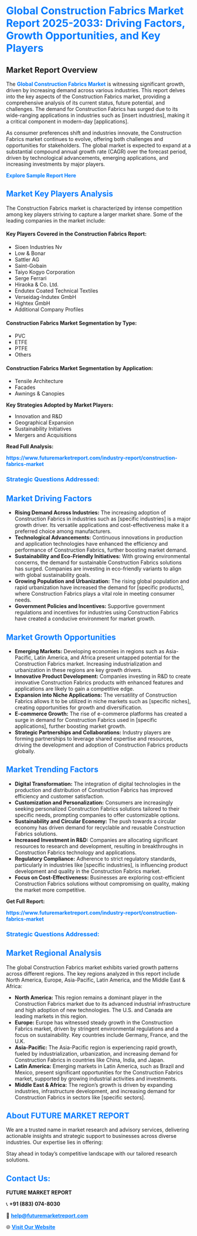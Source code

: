 <h1 style="color: #007BFF;">Global Construction Fabrics Market Report 2025-2033: Driving Factors, Growth Opportunities, and Key Players</h1>

<section id="overview">
<h2>Market Report Overview</h2>
<p>The <a href="https://www.futuremarketreport.com/industry-report/construction-fabrics-market" style="color: #007BFF; text-decoration: none;"><strong>Global Construction Fabrics Market</strong></a> is witnessing significant growth, driven by increasing demand across various industries. This report delves into the key aspects of the Construction Fabrics market, providing a comprehensive analysis of its current status, future potential, and challenges. The demand for Construction Fabrics has surged due to its wide-ranging applications in industries such as [insert industries], making it a critical component in modern-day [applications].</p>
<p>As consumer preferences shift and industries innovate, the Construction Fabrics market continues to evolve, offering both challenges and opportunities for stakeholders. The global market is expected to expand at a substantial compound annual growth rate (CAGR) over the forecast period, driven by technological advancements, emerging applications, and increasing investments by major players.</p>
</section>

<section id="overview">
<p><a href="https://www.futuremarketreport.com/request-sample/reportId=62188" style="color: #007BFF; text-decoration: none;"><strong>Explore Sample Report Here</strong></a></p>
</section>

<section id="key-players">
<h2 style="color: #007BFF;">Market Key Players Analysis</h2>
<p>The Construction Fabrics market is characterized by intense competition among key players striving to capture a larger market share. Some of the leading companies in the market include:</p>
<h4>Key Players Covered in the Construction Fabrics Report:</h4>
<ul><li>Sioen Industries Nv</li><li>Low &amp; Bonar</li><li>Sattler AG</li><li>Saint-Gobain</li><li>Taiyo Kogyo Corporation</li><li>Serge Ferrari</li><li>Hiraoka &amp; Co. Ltd.</li><li>Endutex Coated Technical Textiles</li><li>Verseidag-Indutex GmbH</li><li>Hightex GmbH</li><li>Additional Company Profiles</li></ul>
<h4>Construction Fabrics Market Segmentation by Type:</h4>
<ul><li>PVC</li><li>ETFE</li><li>PTFE</li><li>Others</li></ul>

<h4>Construction Fabrics Market Segmentation by Application:</h4>
<ul><li>Tensile Architecture</li><li>Facades</li><li>Awnings &amp; Canopies</li></ul>
<p><strong>Key Strategies Adopted by Market Players:</strong></p>
<ul>
<li>Innovation and R&D</li>
<li>Geographical Expansion</li>
<li>Sustainability Initiatives</li>
<li>Mergers and Acquisitions</li>
</ul>
</section>

<section>
<p><strong>Read Full Analysis: </strong></p><a href="https://www.futuremarketreport.com/industry-report/construction-fabrics-market" style="color: #007BFF; text-decoration: none;"><strong>https://www.futuremarketreport.com/industry-report/construction-fabrics-market</strong></a>
<h3 style="color: #007BFF;">Strategic Questions Addressed:</h3>
</section>

<section id="driving-factors">
<h2 style="color: #007BFF;">Market Driving Factors</h2>
<ul>
<li><strong>Rising Demand Across Industries:</strong> The increasing adoption of Construction Fabrics in industries such as [specific industries] is a major growth driver. Its versatile applications and cost-effectiveness make it a preferred choice among manufacturers.</li>
<li><strong>Technological Advancements:</strong> Continuous innovations in production and application technologies have enhanced the efficiency and performance of Construction Fabrics, further boosting market demand.</li>
<li><strong>Sustainability and Eco-Friendly Initiatives:</strong> With growing environmental concerns, the demand for sustainable Construction Fabrics solutions has surged. Companies are investing in eco-friendly variants to align with global sustainability goals.</li>
<li><strong>Growing Population and Urbanization:</strong> The rising global population and rapid urbanization have increased the demand for [specific products], where Construction Fabrics plays a vital role in meeting consumer needs.</li>
<li><strong>Government Policies and Incentives:</strong> Supportive government regulations and incentives for industries using Construction Fabrics have created a conducive environment for market growth.</li>
</ul>
</section>

<section id="growth-opportunities">
<h2 style="color: #007BFF;">Market Growth Opportunities</h2>
<ul>
<li><strong>Emerging Markets:</strong> Developing economies in regions such as Asia-Pacific, Latin America, and Africa present untapped potential for the Construction Fabrics market. Increasing industrialization and urbanization in these regions are key growth drivers.</li>
<li><strong>Innovative Product Development:</strong> Companies investing in R&D to create innovative Construction Fabrics products with enhanced features and applications are likely to gain a competitive edge.</li>
<li><strong>Expansion into Niche Applications:</strong> The versatility of Construction Fabrics allows it to be utilized in niche markets such as [specific niches], creating opportunities for growth and diversification.</li>
<li><strong>E-commerce Growth:</strong> The rise of e-commerce platforms has created a surge in demand for Construction Fabrics used in [specific applications], further boosting market growth.</li>
<li><strong>Strategic Partnerships and Collaborations:</strong> Industry players are forming partnerships to leverage shared expertise and resources, driving the development and adoption of Construction Fabrics products globally.</li>
</ul>
</section>

<section id="trending-factors">
<h2 style="color: #007BFF;">Market Trending Factors</h2>
<ul>
<li><strong>Digital Transformation:</strong> The integration of digital technologies in the production and distribution of Construction Fabrics has improved efficiency and customer satisfaction.</li>
<li><strong>Customization and Personalization:</strong> Consumers are increasingly seeking personalized Construction Fabrics solutions tailored to their specific needs, prompting companies to offer customizable options.</li>
<li><strong>Sustainability and Circular Economy:</strong> The push towards a circular economy has driven demand for recyclable and reusable Construction Fabrics solutions.</li>
<li><strong>Increased Investment in R&D:</strong> Companies are allocating significant resources to research and development, resulting in breakthroughs in Construction Fabrics technology and applications.</li>
<li><strong>Regulatory Compliance:</strong> Adherence to strict regulatory standards, particularly in industries like [specific industries], is influencing product development and quality in the Construction Fabrics market.</li>
<li><strong>Focus on Cost-Effectiveness:</strong> Businesses are exploring cost-efficient Construction Fabrics solutions without compromising on quality, making the market more competitive.</li>
</ul>
</section>

<section>
<p><strong>Get Full Report: </strong></p><a href="https://www.futuremarketreport.com/industry-report/construction-fabrics-market" style="color: #007BFF; text-decoration: none;"><strong>https://www.futuremarketreport.com/industry-report/construction-fabrics-market</strong></a>
<h3 style="color: #007BFF;">Strategic Questions Addressed:</h3>
</section>


<section id="regional-analysis">
<h2 style="color: #007BFF;">Market Regional Analysis</h2>
<p>The global Construction Fabrics market exhibits varied growth patterns across different regions. The key regions analyzed in this report include North America, Europe, Asia-Pacific, Latin America, and the Middle East & Africa:</p>
<ul>
<li><strong>North America:</strong> This region remains a dominant player in the Construction Fabrics market due to its advanced industrial infrastructure and high adoption of new technologies. The U.S. and Canada are leading markets in this region.</li>
<li><strong>Europe:</strong> Europe has witnessed steady growth in the Construction Fabrics market, driven by stringent environmental regulations and a focus on sustainability. Key countries include Germany, France, and the U.K.</li>
<li><strong>Asia-Pacific:</strong> The Asia-Pacific region is experiencing rapid growth, fueled by industrialization, urbanization, and increasing demand for Construction Fabrics in countries like China, India, and Japan.</li>
<li><strong>Latin America:</strong> Emerging markets in Latin America, such as Brazil and Mexico, present significant opportunities for the Construction Fabrics market, supported by growing industrial activities and investments.</li>
<li><strong>Middle East & Africa:</strong> The region’s growth is driven by expanding industries, infrastructure development, and increasing demand for Construction Fabrics in sectors like [specific sectors].</li>
</ul>
</section>

<footer>
<h2 style="color: #007BFF;">About FUTURE MARKET REPORT</h2>
<p>We are a trusted name in market research and advisory services, delivering actionable insights and strategic support to businesses across diverse industries. Our expertise lies in offering:</p>

<p>Stay ahead in today’s competitive landscape with our tailored research solutions.</p>

<h2 style="color: #007BFF;">Contact Us:</h2>
<p><strong>FUTURE MARKET REPORT</strong></p>
<p>📞 <strong>+91 (883) 074-8030</strong></p>
<p>📧 <strong><a href="mailto:help@futuremarketreport.com" style="color: #007BFF;">help@futuremarketreport.com</a></strong></p>
<p>🌐 <strong><a href="https://www.futuremarketreport.com/" style="color: #007BFF;">Visit Our Website</a></strong></p>
</footer>